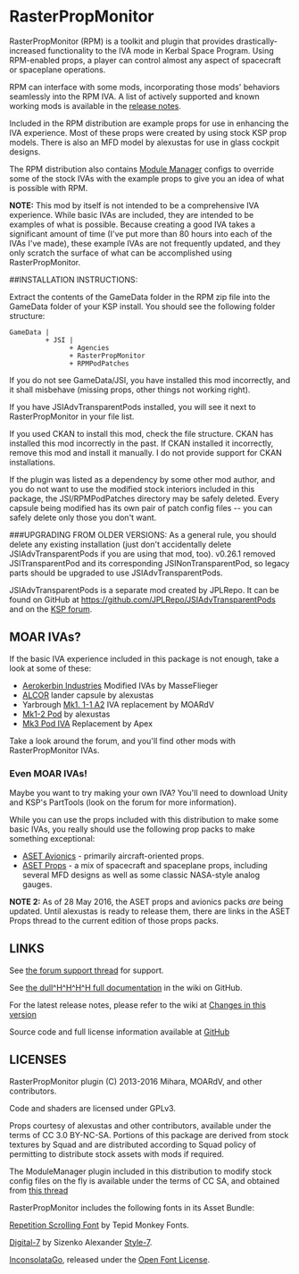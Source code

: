 # RasterPropMonitor

RasterPropMonitor (RPM) is a toolkit and plugin that provides drastically-increased functionality to the IVA
mode in Kerbal Space Program.  Using RPM-enabled props, a player can control almost any aspect of spacecraft
or spaceplane operations.

RPM can interface with some mods, incorporating those mods' behaviors seamlessly into the RPM IVA.  A list of
actively supported and known working mods is available in the [release notes](https://github.com/Mihara/RasterPropMonitor/wiki/Changes-in-this-version).

Included in the RPM distribution are example props for use in enhancing the IVA experience.  Most of these
props were created by using stock KSP prop models.  There is also an MFD model by alexustas for use in glass cockpit designs.

The RPM distribution also contains [Module Manager](http://forum.kerbalspaceprogram.com/index.php?/topic/50533-112-module-manager-2625-may-19th-where-the-singularity-started/) configs to override some of the stock IVAs with the example props to give you an idea of what is possible with RPM.

**NOTE:** This mod by itself is not intended to be a comprehensive IVA experience.  While basic IVAs are
included, they are intended to be examples of what is possible.  Because creating a good IVA takes a significant
amount of time (I've put more than 80 hours into each of the IVAs I've made), these example IVAs are not frequently updated, and they only scratch the surface of what can be
accomplished using RasterPropMonitor.

##INSTALLATION INSTRUCTIONS:

Extract the contents of the GameData folder in the RPM zip file into the GameData folder of your KSP install.  You should see the following folder structure:

```
GameData |
         + JSI |
               + Agencies
               + RasterPropMonitor
               + RPMPodPatches
```

If you do not see GameData/JSI, you have installed this mod incorrectly, and it shall misbehave (missing props, other things not working right).

If you have JSIAdvTransparentPods installed, you will see it next to RasterPropMonitor in your file list.

If you used CKAN to install this mod, check the file structure.  CKAN has installed this mod incorrectly in the past.  If CKAN installed it incorrectly, remove this mod and install it manually.  I do not provide support for CKAN installations.

If the plugin was listed as a dependency by some other mod author, and you do not want to use the modified stock interiors included in this package, the JSI/RPMPodPatches directory may be safely deleted. Every capsule being modified has its own pair of patch config files -- you can safely delete only those you don't want.

###UPGRADING FROM OLDER VERSIONS:
As a general rule, you should delete any existing installation (just don't accidentally delete JSIAdvTransparentPods
if you are using that mod, too).  v0.26.1 removed JSITransparentPod and its
corresponding JSINonTransparentPod, so legacy parts should be upgraded to use JSIAdvTransparentPods.

JSIAdvTransparentPods is a separate mod created by JPLRepo.  It can be found on GitHub at https://github.com/JPLRepo/JSIAdvTransparentPods and on the [KSP forum](http://forum.kerbalspaceprogram.com/index.php?/topic/138433-111-jsi-advanced-transparent-pods-v0160-previously-part-of-rasterpropmonitor-14th-may-2016/).

## MOAR IVAs?

If the basic IVA experience included in this package is not enough, take a look at some of these:

* [Aerokerbin Industries](http://forum.kerbalspaceprogram.com/index.php?/topic/86692-v50-rc1-released-aerokerbin-industries-modified-ivas/) Modified IVAs by MasseFlieger
* [ALCOR](http://forum.kerbalspaceprogram.com/index.php?/topic/50272-104alcorquotadvanced-landing-capsule-for-orbital-rendezvousquot-by-aset-21072015/) lander capsule by alexustas
* Yarbrough [Mk1. 1-1 A2](http://forum.kerbalspaceprogram.com/index.php?/topic/60681-10511-flight-systems-redux-aset-props-and-rpm-iva-8-april-2016/) IVA replacement by MOARdV
* [Mk1-2 Pod](http://forum.kerbalspaceprogram.com/index.php?/topic/116440-iva104-mk1-2-pod-iva-replacement-by-aset-wip/) by alexustas
* [Mk3 Pod IVA](http://forum.kerbalspaceprogram.com/index.php?/topic/119612-iva11-mk3-pod-iva-replacement-by-apex-wip/) Replacement by Apex

Take a look around the forum, and you'll find other mods with RasterPropMonitor IVAs.

### Even MOAR IVAs!
Maybe you want to try making your own IVA?  You'll need to download Unity and KSP's PartTools (look on the forum for more information).

While you can use the props included with this distribution to make some basic IVAs, you really should use the
following prop packs to make something exceptional:

* [ASET Avionics](forum.kerbalspaceprogram.com/index.php?/topic/116479-ivaprops-aset-avionics-pack-v-10-for-the-modders-who-create-ivaã¢â‚¬â„¢s/) - primarily aircraft-oriented props.
* [ASET Props](forum.kerbalspaceprogram.com/index.php?/topic/116430-ivaprops-aset-props-pack-v13-for-the-modders-who-create-ivaã¢â‚¬â„¢s/) - a mix of spacecraft and spaceplane props, including several MFD designs as well as some classic NASA-style analog gauges.

**NOTE 2:** As of 28 May 2016, the ASET props and avionics packs *are* being updated.  Until alexustas is ready to release them, there are links in the ASET Props thread to the current edition of those props packs.

## LINKS

See [the forum support thread](http://forum.kerbalspaceprogram.com/index.php?/topic/105821-105-rasterpropmonitor-still-putting-the-a-in-iva-v0240-10-november-2015/) for support.

See [the dull^H^H^H^H full documentation](https://github.com/Mihara/RasterPropMonitor/wiki) in the wiki on GitHub.

For the latest release notes, please refer to the wiki at
[Changes in this version](https://github.com/Mihara/RasterPropMonitor/wiki/Changes-in-this-version)

Source code and full license information available at
[GitHub](https://github.com/Mihara/RasterPropMonitor/)

## LICENSES

RasterPropMonitor plugin (C) 2013-2016 Mihara, MOARdV, and other contributors.

Code and shaders are licensed under GPLv3.

Props courtesy of alexustas and other contributors, available under the terms of CC 3.0 BY-NC-SA. Portions of this package are derived from stock textures by Squad and are distributed according to Squad policy of permitting to distribute stock assets with mods if required.

The ModuleManager plugin included in this distribution to modify stock config files on the fly is available under the terms of CC SA, and obtained from [this thread](http://forum.kerbalspaceprogram.com/index.php?/topic/50533-105-module-manager-2618-january-17th-with-even-more-sha-and-less-bug/#comment-720814)

RasterPropMonitor includes the following fonts in its Asset Bundle:

[Repetition Scrolling Font](http://www.1001fonts.com/repetition-scrolling-font.html) by Tepid Monkey Fonts.

[Digital-7](http://www.fontspace.com/style-7/digital-7) by Sizenko Alexander [Style-7](http://www.styleseven.com).

[InconsolataGo](http://www.levien.com/type/myfonts/), released under the [Open Font License](http://scripts.sil.org/cms/scripts/page.php?site_id=nrsi&item_id=OFL&_sc=1).
